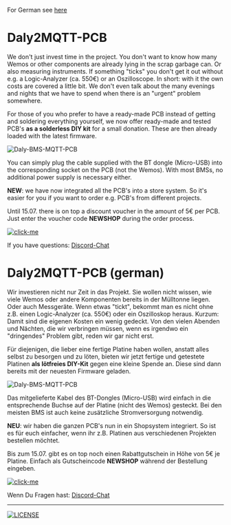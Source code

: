 For German see [here](#daly2mqtt-pcb-german)

# Daly2MQTT-PCB

We don't just invest time in the project. You don't want to know how many Wemos or other components are already lying in the scrap garbage can. Or also measuring instruments. If something "ticks" you don't get it out without e.g. a Logic-Analyzer (ca. 550€) or an Oszilloscope. In short: with it the own costs are covered a little bit. We don't even talk about the many evenings and nights that we have to spend when there is an "urgent" problem somewhere.

For those of you who prefer to have a ready-made PCB instead of getting and soldering everything yourself, we now offer ready-made and tested PCB's **as a solderless DIY kit** for a small donation. These are then already loaded with the latest firmware.

![Daly-BMS-MQTT-PCB](https://user-images.githubusercontent.com/17761850/233856649-9718ed44-b4bc-4104-aa66-b12738ec498a.png)

You can simply plug the cable supplied with the BT dongle (Micro-USB) into the corresponding socket on the PCB (not the Wemos). With most BMSs, no additional power supply is necessary either.

**NEW**: we have now integrated all the PCB's into a store system. So it's easier for you if you want to order e.g. PCB's from different projects.

Until 15.07. there is on top a discount voucher in the amount of 5€ per PCB.
Just enter the voucher code **NEWSHOP** during the order process.

[![click-me](https://github.com/all-solutions/PCBs/assets/17761850/9286f8ee-f7b8-4e8f-a64b-e83a7ba102e5)](https://all-solutions.store)
 
If you have questions: [Discord-Chat](https://discord.gg/82Y5JryhKv)

# Daly2MQTT-PCB (german)

Wir investieren nicht nur Zeit in das Projekt. Sie wollen nicht wissen, wie viele Wemos oder andere Komponenten bereits in der Mülltonne liegen. Oder auch Messgeräte. Wenn etwas "tickt", bekommt man es nicht ohne z.B. einen Logic-Analyzer (ca. 550€) oder ein Oszilloskop heraus. Kurzum: Damit sind die eigenen Kosten ein wenig gedeckt. Von den vielen Abenden und Nächten, die wir verbringen müssen, wenn es irgendwo ein "dringendes" Problem gibt, reden wir gar nicht erst.

Für diejenigen, die lieber eine fertige Platine haben wollen, anstatt alles selbst zu besorgen und zu löten, bieten wir jetzt fertige und getestete Platinen **als lötfreies DIY-Kit** gegen eine kleine Spende an. Diese sind dann bereits mit der neuesten Firmware geladen.

![Daly-BMS-MQTT-PCB](https://user-images.githubusercontent.com/17761850/233856649-9718ed44-b4bc-4104-aa66-b12738ec498a.png)

Das mitgelieferte Kabel des BT-Dongles (Micro-USB) wird einfach in die entsprechende Buchse auf der Platine (nicht des Wemos) gesteckt. Bei den meisten BMS ist auch keine zusätzliche Stromversorgung notwendig.

**NEU**: wir haben die ganzen PCB's nun in ein Shopsystem integriert. So ist es für euch einfacher, wenn ihr z.B. Platinen aus verschiedenen Projekten bestellen möchtet.

Bis zum 15.07. gibt es on top noch einen Rabattgutschein in Höhe von 5€ je Platine.
Einfach als Gutscheincode **NEWSHOP** während der Bestellung eingeben.

[![click-me](https://github.com/all-solutions/PCBs/assets/17761850/9286f8ee-f7b8-4e8f-a64b-e83a7ba102e5)](https://all-solutions.store)
 
Wenn Du Fragen hast: [Discord-Chat](https://discord.gg/82Y5JryhKv)

--- 
[![LICENSE](https://licensebuttons.net/l/by-nc-sa/4.0/88x31.png)](https://creativecommons.org/licenses/by-nc-sa/4.0/)
